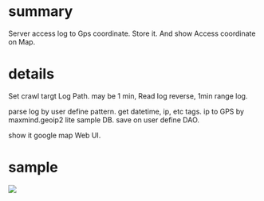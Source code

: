 # summary

Server access log to Gps coordinate.
Store it.
And show Access coordinate on Map.

# details
Set crawl targt Log Path.
may be 1 min, Read log reverse, 1min range log.

parse log by user define pattern.
get datetime, ip, etc tags.
ip to GPS by maxmind.geoip2 lite sample DB.
save on user define DAO.

show it google map Web UI.

# sample
<img src="http://postfiles15.naver.net/20141015_14/xelloss25_1413359664700K9ngj_PNG/%BD%BA%BC%A61.png?type=w2">

